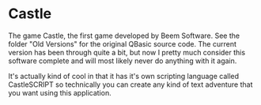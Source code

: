 Castle
======

The game Castle, the first game developed by Beem Software. See the folder
"Old Versions" for the original QBasic source code. The current version has been
through quite a bit, but now I pretty much consider this software complete and
will most likely never do anything with it again.

It's actually kind of cool in that it has it's own scripting language called
CastleSCRIPT so technically you can create any kind of text adventure that you
want using this application.
